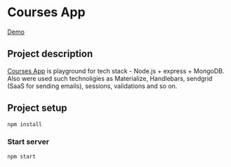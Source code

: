 # Courses App

[Demo](https://tranquil-headland-34825.herokuapp.com/)

## Project description

[Courses App](https://tranquil-headland-34825.herokuapp.com/) is playground for tech stack - Node.js + express + MongoDB. Also were used such technoligies as Materialize, Handlebars, sendgrid (SaaS for sending emails), sessions, validations and so on.

## Project setup

```
npm install
```

### Start server

```
npm start
```
